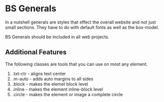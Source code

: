 # BS Generals

In a nutshell generals are styles that effect the overall website and not just small sections. They have to do with default fonts as well as the box-model.

BS Generals should be included in all web projects.

## Additional Features

The following classes are tools that you can use on most any element.

  1. .txt-ctr - aligns text center
  1. .m-auto  - adds auto margins to all sides
  1. .block   - makes the elemet block level
  1. .inline  - makes the element inline-block level
  1. .circle  - makes the element or image a  complete circle
